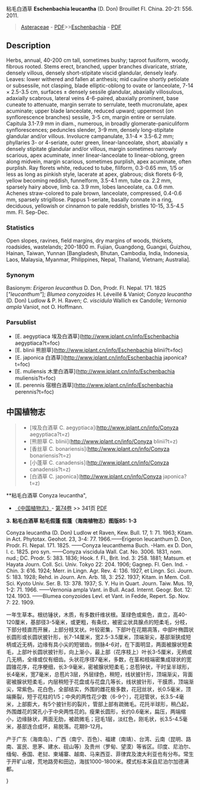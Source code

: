 粘毛白酒草 **Eschenbachia leucantha** (D. Don) Brouillet Fl. China. 20-21: 556. 2011.

> [Asteraceae](http://www.iplant.cn/info/Asteraceae?t=foc) - [PDF](http://www.iplant.cn/foc/pdf/Asteraceae.pdf)>>[Eschenbachia](http://www.iplant.cn/info/Eschenbachia?t=foc) - [PDF](http://www.iplant.cn/foc/pdf/Eschenbachia.pdf)

## Description

Herbs, annual, 40-200 cm tall, sometimes bushy; taproot fusiform, woody, fibrous rooted. Stems erect, branched, upper branches divaricate, striate, densely villous, densely short-stipitate viscid glandular, densely leafy. Leaves: lower withered and fallen at anthesis; mid cauline shortly petiolate or subsessile, not clasping, blade elliptic-oblong to ovate or lanceolate, 7-14 × 2.5-3.5 cm, surfaces ± densely sessile glandular, abaxially villosulous, adaxially scabrous, lateral veins 4-6-paired, abaxially prominent, base cuneate to attenuate, margin serrate to serrulate, teeth mucronulate, apex acuminate; upper blade lanceolate, reduced upward; uppermost (on synflorescence branches) sessile, 3-5 cm, margin entire or serrulate. Capitula 3.1-7.9 mm in diam., numerous, in broadly glomerate-paniculiform synflorescences; peduncles slender, 3-9 mm, densely long-stipitate glandular and/or villous. Involucre campanulate, 3.1-4 × 3.5-6.2 mm; phyllaries 3- or 4-seriate, outer green, linear-lanceolate, short, abaxially ± densely stipitate glandular and/or villous, margin sometimes narrowly scarious, apex acuminate, inner linear-lanceolate to linear-oblong, green along midvein, margin scarious, sometimes purplish, apex acuminate, often purplish. Ray florets white, reduced to tube, filiform, 0.3-0.65 mm, 1/5 or less as long as pinkish style, lacerate at apex, glabrous; disk florets 6-9, yellow becoming reddish, funnelform, 3.5-4.1 mm, tube ca. 2.2 mm, sparsely hairy above, limb ca. 3.9 mm, lobes lanceolate, ca. 0.6 mm. Achenes straw-colored to pale brown, lanceolate, compressed, 0.4-0.6 mm, sparsely strigillose. Pappus 1-seriate, basally connate in a ring, deciduous, yellowish or cinnamon to pale reddish, bristles 10-15, 3.5-4.5 mm. Fl. Sep-Dec.

### Statistics
Open slopes, ravines, field margins, dry margins of woods, thickets, roadsides, wastelands; 200-1800 m. Fujian, Guangdong, Guangxi, Guizhou, Hainan, Taiwan, Yunnan [Bangladesh, Bhutan, Cambodia, India, Indonesia, Laos, Malaysia, Myanmar, Philippines, Nepal, Thailand, Vietnam; Australia].

### Synonym
Basionym: *Erigeron leucanthus* D. Don, Prodr. Fl. Nepal. 171. 1825 [*\"leucanthum\"*]; *Blumea conyzoides* H. Léveillé & Vaniot; *Conyza leucantha* (D. Don) Ludlow & P. H. Raven; *C. viscidula* Wallich ex Candolle; *Vernonia ampla* Vaniot, not O. Hoffmann.

### Parsublist

* [E.  aegyptiaca  埃及白酒草](http://www.iplant.cn/info/Eschenbachia aegyptiaca?t=foc)
* [E.  blinii  熊胆草](http://www.iplant.cn/info/Eschenbachia blinii?t=foc)
* [E.  japonica  白酒草](http://www.iplant.cn/info/Eschenbachia japonica?t=foc)
* [E.  muliensis  木里白酒草](http://www.iplant.cn/info/Eschenbachia muliensis?t=foc)
* [E.  perennis  宿根白酒草](http://www.iplant.cn/info/Eschenbachia perennis?t=foc)


## 中国植物志

> * [埃及白酒草  C.  aegyptiaca](http://www.iplant.cn/info/Conyza aegyptiaca?t=z)
> * [熊胆草  C.  blinii](http://www.iplant.cn/info/Conyza blinii?t=z)
> * [香丝草  C.  bonariensis](http://www.iplant.cn/info/Conyza bonariensis?t=z)
> * [小蓬草  C.  canadensis](http://www.iplant.cn/info/Conyza canadensis?t=z)
> * [白酒草  C.  japonica](http://www.iplant.cn/info/Conyza japonica?t=z)


**粘毛白酒草 Conyza leucantha",

* [《中国植物志》](http://www.iplant.cn/frps)- [第74卷](http://www.iplant.cn/frps/vol/74) >> 341页 [PDF](http://www.iplant.cn/frps/pdf/74/341.pdf)


**3. 粘毛白酒草 粘毛假蓬 假蓬（海南植物志）图版85: 1-3**

Conyza leucantha (D. Don) Ludlow et Raven, Kew. Bull. 17, 1: 71. 1963; Kitam. in Act. Phytotax. Geohot. 23, 3-4: 77. 1966.——Erigeron leucanthum D. Don, Prodr. Fl. Nepal. 171. 1825. ——Conyza leucanthema Buch. -Ham. ex D. Don, l. c. 1825. pro syn. ——Conyza viscidula Wall. Cat. No. 3006. 1831, nom. nud.; DC. Prodr. 5: 383. 1836; Hook. f. Fl., Brit. Ind. 3: 258. 1881; Matsum. et Hayata Journ. Coll. Sci. Univ. Tokyo 22: 204. 1906; Gagnep. Fl. Gen. Ind. -Chin. 3: 616. 1924; Merr. in Lingn. Agr. Rev. 4: 136. 1927, et Lingn. Sci. Journ. 5: 183. 1928; Rehd. in Journ. Arn. Arb. 18, 3: 252. 1937; Kitam. in Mem. Coll. Sci. Kyoto Univ. Ser. B. 13: 378. 1937; S. Y. Hu in Quart. Journ. Taiw. Mus. 19, 1-2: 71. 1966. ——Vernonia ampla Vant. in Bull. Acad. Internt. Geogr. Bot. 12: 124. 1903. ——Blumea conyzoides Levl. et Vant. in Fedde, Repert. Sp. Nov. 7: 22. 1909.

一年生草本。根纺锤状，木质，有多数纤维状根。茎绿色或紫色，直立，高40-120厘米，基部径3-5毫米，或更粗，有条纹，被密尘状具腺点的短柔毛，分枝，下部分枝直而开展，上部分枝叉状。叶较密集，下部叶在花期凋落，中部叶椭圆状长圆形或长圆状披针形，长7-14厘米，宽2.5-3.5厘米，顶端渐尖，基部渐狭成短柄或近无柄，边缘有具小尖的短锯齿，侧脉4-6对，在下面明显，两面被腺状短柔毛，上部叶长圆状披针形，向上渐小，最上部（花序枝上）叶长3-5厘米，无柄或几无柄，全缘或仅有细齿。头状花序径7毫米，多数，在茎和枝端密集成球状的宽圆锥花序，花序梗细，长3-9毫米，密被腺状短柔毛；总苞钟状，干时呈半球形，长4毫米，宽7毫米，总苞片3层，外层绿色，稍短，线状披针形，顶端渐尖，背面密被腺状短柔毛，内层稍短于花盘或与花盘几等长，线状披针形，干膜质，顶端渐尖，常紫色。花白色，全部结实，外围的雌花极多数，花冠丝状，长0.5毫米，顶端撕裂，短于花柱的1/5；中央的两性花少数（6-9个），花冠管状，长3.5-4毫米，上部膨大，有5个披针形的裂片，管部上部有疏微毛。花托半球形，稍凸起，外围雌花的窝孔小于中央两性花的。瘦果长圆形，长约0.6毫米，扁压，两端缩小，边缘脉状，两面无肋，被疏微毛；冠毛1层，淡红色，刚毛状，长3.5-4.5毫米，基部连合成环，易脱落。花期9-12月。

产于广东（海南岛）、广西（南宁、百色）、福建（南靖）、台湾、云南（昆明、路南、富民、思茅、建水、砚山等）及贵州（罗甸、望漠）等省区。印度、尼泊尔、缅甸、泰国、老挝、柬埔寨、越南、马来西亚、菲律宾及澳大利亚也有分布。常生于开旷山坡，荒地路旁和田边，海拔1000-1800米。模式标本采自尼泊尔加德满都。

}